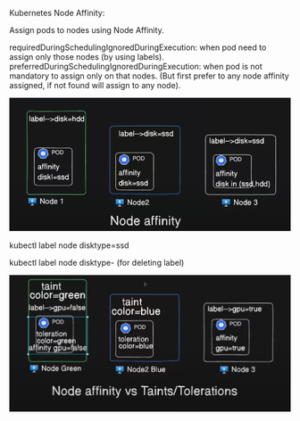 Kubernetes Node Affinity:

Assign pods to nodes using Node Affinity.

requiredDuringSchedulingIgnoredDuringExecution:
   when pod need to assign only those nodes (by using labels).
preferredDuringSchedulingIgnoredDuringExecution:
   when pod is not mandatory to assign only on that nodes. (But first prefer to any node affinity assigned, if not found will assign to any node).

![alt text](image.png)


kubectl label node <node-name> disktype=ssd

kubectl label node <node-name> disktype-   (for deleting label)


![alt text](image-1.png)